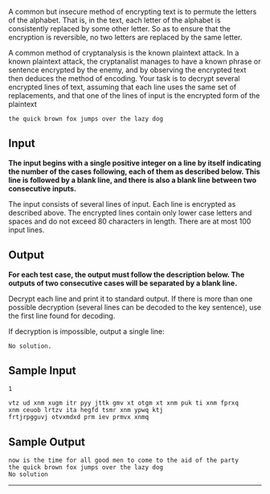 A common but insecure method of encrypting text is to permute the letters of the alphabet. That is, in the text, each letter of the alphabet is consistently replaced by some other letter. So as to ensure that the encryption is reversible, no two letters are replaced by the same letter. 

A common method of cryptanalysis is the known plaintext attack. In a known plaintext attack, the cryptanalist manages to have a known phrase or sentence encrypted by the enemy, and by observing the encrypted text then deduces the method of encoding. Your task is to decrypt several encrypted lines of text, assuming that each line uses the same set of replacements, and that one of the lines of input is the encrypted form of the plaintext 

`the quick brown fox jumps over the lazy dog`

## Input

**The input begins with a single positive integer on a line by itself indicating the number of the cases following, each of them as described below. This line is followed by a blank line, and there is also a blank line between two consecutive inputs.** 

The input consists of several lines of input. Each line is encrypted as described above. The encrypted lines contain only lower case letters and spaces and do not exceed 80 characters in length. There are at most 100 input lines.

## Output

**For each test case, the output must follow the description below. The outputs of two consecutive cases will be separated by a blank line.**

Decrypt each line and print it to standard output. If there is more than one possible decryption (several lines can be decoded to the key sentence), use the first line found for decoding. 

If decryption is impossible, output a single line: 

`No solution.`

## Sample Input

```
1

vtz ud xnm xugm itr pyy jttk gmv xt otgm xt xnm puk ti xnm fprxq
xnm ceuob lrtzv ita hegfd tsmr xnm ypwq ktj
frtjrpgguvj otvxmdxd prm iev prmvx xnmq
```

## Sample Output

```
now is the time for all good men to come to the aid of the party
the quick brown fox jumps over the lazy dog
No solution
```

***
